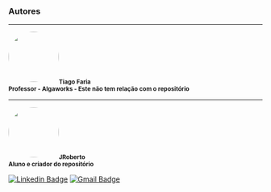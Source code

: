 ### Autores
---

<img style="border-radius: 50%;" src="https://c.disquscdn.com/uploads/users/29126/3816/avatar200.jpg?1688165091" width="100px;" alt=""/><sub><b>Tiago Faria<br>Professor - Algaworks - Este não tem relação com o repositório</b></sub>

---

<img style="border-radius: 50%;" src="https://avatars.githubusercontent.com/u/7244140?s=400&u=7c4f1a8b5099edb53d51455f4db13300876a91da&v=4" width="100px;" alt=""/><sub><b>JRoberto<br>Aluno e criador do repositório</b></sub>

[![Linkedin Badge](https://img.shields.io/badge/-JRobertoGóes-blue?style=flat-square&logo=Linkedin&logoColor=white&link=https://www.linkedin.com/in/jrobertogoes/)](https://www.linkedin.com/in/jrobertogoes/) 
[![Gmail Badge](https://img.shields.io/badge/-jrggroberto@gmail.com-c14438?style=flat-square&logo=Gmail&logoColor=white&link=mailto:jrggroberto@gmail.com)](mailto:jrggroberto@gmail.com)


